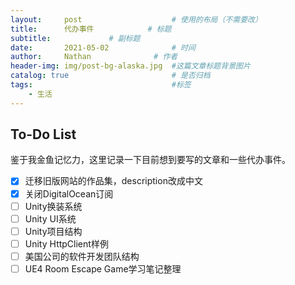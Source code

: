 ```yaml
---
layout:     post   				    # 使用的布局（不需要改）
title:      代办事件		   	# 标题 
subtitle:             # 副标题
date:       2021-05-02 				# 时间
author:     Nathan 				# 作者
header-img: img/post-bg-alaska.jpg 	#这篇文章标题背景图片
catalog: true 						# 是否归档
tags:								#标签
    - 生活
---
```


## To-Do List

鉴于我金鱼记忆力，这里记录一下目前想到要写的文章和一些代办事件。

- [x] 迁移旧版网站的作品集，description改成中文
- [x] 关闭DigitalOcean订阅
- [ ] Unity换装系统
- [ ] Unity UI系统
- [ ] Unity项目结构
- [ ] Unity HttpClient样例
- [ ] 美国公司的软件开发团队结构
- [ ] UE4 Room Escape Game学习笔记整理